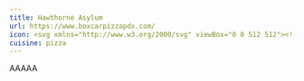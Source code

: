 ```yaml
---
title: Hawthorne Asylum
url: https://www.boxcarpizzapdx.com/
icon: <svg xmlns="http://www.w3.org/2000/svg" viewBox="0 0 512 512"><!--! Font Awesome Pro 6.1.1 by @fontawesome - https://fontawesome.com License - https://fontawesome.com/license (Commercial License) Copyright 2022 Fonticons, Inc. --><path d="M0 288v159.1C0 465.6 14.38 480 32 480h448c17.62 0 32-14.38 32-31.1V288H0zM299.9 32.01c-7.75-.25-15.25 2.25-21.12 6.1L0 255.1l512-.0118C512 136.1 417.1 38.26 299.9 32.01z"/></svg>
cuisine: pizza
---
```

AAAAA